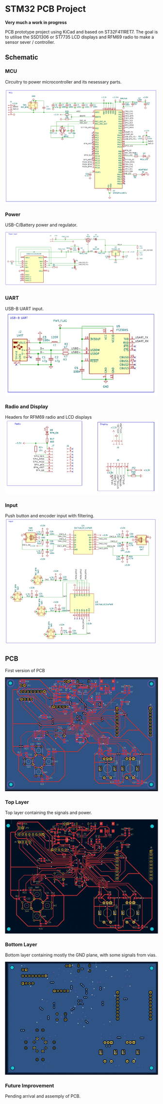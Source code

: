 # STM32 PCB Project
**Very much a work in progress**

PCB prototype project using KiCad and based on ST32F411RET7. 
The goal is to utilise the SSD1306 or ST7735 LCD displays and RFM69 radio to make a sensor sever / controller.

## Schematic
### MCU

Circuitry to power microcontroller and its nesessary parts.

![MCU section of the schematic](https://github.com/ryandenekelly/pcb_project/blob/master/images/schematic_mcu.PNG?raw=true)

### Power

USB-C/Battery power and regulator.

![Power section of the schematic](https://github.com/ryandenekelly/pcb_project/blob/master/images/schematic_power.PNG?raw=true)
### UART
USB-B UART input.
![UART section of the schematic](https://github.com/ryandenekelly/pcb_project/blob/master/images/schematic_uart.PNG?raw=true)
### Radio and Display
Headers for RFM69 radio and LCD displays
![Radio and display section of the schematic](https://github.com/ryandenekelly/pcb_project/blob/master/images/schematic_radio_disp.PNG?raw=true)
### Input
Push button and encoder input with filtering.
![Input section of the schematic](https://github.com/ryandenekelly/pcb_project/blob/master/images/schematic_input.PNG?raw=true)

## PCB

First version of PCB

![Full PCB](https://github.com/ryandenekelly/pcb_project/blob/master/images/pcb_all.PNG?raw=true)

### Top Layer

Top layer containing the signals and power.

![Just the top layer of the PCB](https://github.com/ryandenekelly/pcb_project/blob/master/images/pcb_front.PNG?raw=true)

### Bottom Layer

Bottom layer containing mostly the GND plane, with some signals from vias.

![Just the bottom layer of PCB](https://github.com/ryandenekelly/pcb_project/blob/master/images/pcb_back.PNG?raw=true)


### Future Improvement

Pending arrival and assemply of PCB.
